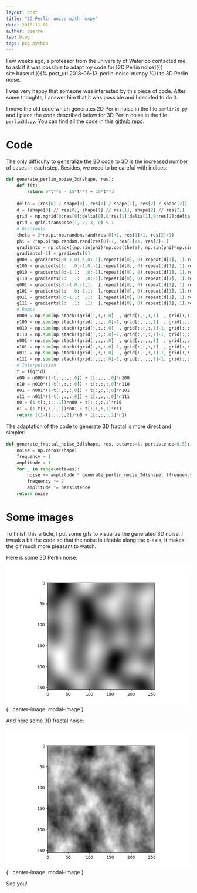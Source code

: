 ```yaml
---
layout: post
title: "3D Perlin noise with numpy"
date: 2018-11-02
author: pierre
tab: blog
tags: pcg python
---
```


Few weeks ago, a professor from the university of Waterloo contacted me to ask if it was possible to adapt my code for [2D Perlin noise]({{ site.baseurl }}{% post_url 2018-06-13-perlin-noise-numpy %}) to 3D Perlin noise.

I was very happy that someone was interested by this piece of code. After some thoughts, I answer him that it was possible and I decided to do it.

I move the old code which generates 2D Perlin noise in the file `perlin2d.py` and I place the code described below for 3D Perlin noise in the file `perlin3d.py`. You can find all the code in this [github repo](https://github.com/pvigier/perlin-numpy).

<!--more-->

# Code

The only difficulty to generalize the 2D code to 3D is the increased number of cases in each step. Besides, we need to be careful with indices:

```python
def generate_perlin_noise_3d(shape, res):
    def f(t):
        return 6*t**5 - 15*t**4 + 10*t**3
    
    delta = (res[0] / shape[0], res[1] / shape[1], res[2] / shape[2])
    d = (shape[0] // res[0], shape[1] // res[1], shape[2] // res[2])
    grid = np.mgrid[0:res[0]:delta[0],0:res[1]:delta[1],0:res[2]:delta[2]]
    grid = grid.transpose(1, 2, 3, 0) % 1
    # Gradients
    theta = 2*np.pi*np.random.rand(res[0]+1, res[1]+1, res[2]+1)
    phi = 2*np.pi*np.random.rand(res[0]+1, res[1]+1, res[2]+1)
    gradients = np.stack((np.sin(phi)*np.cos(theta), np.sin(phi)*np.sin(theta), np.cos(phi)), axis=3)
    gradients[-1] = gradients[0]
    g000 = gradients[0:-1,0:-1,0:-1].repeat(d[0], 0).repeat(d[1], 1).repeat(d[2], 2)
    g100 = gradients[1:  ,0:-1,0:-1].repeat(d[0], 0).repeat(d[1], 1).repeat(d[2], 2)
    g010 = gradients[0:-1,1:  ,0:-1].repeat(d[0], 0).repeat(d[1], 1).repeat(d[2], 2)
    g110 = gradients[1:  ,1:  ,0:-1].repeat(d[0], 0).repeat(d[1], 1).repeat(d[2], 2)
    g001 = gradients[0:-1,0:-1,1:  ].repeat(d[0], 0).repeat(d[1], 1).repeat(d[2], 2)
    g101 = gradients[1:  ,0:-1,1:  ].repeat(d[0], 0).repeat(d[1], 1).repeat(d[2], 2)
    g011 = gradients[0:-1,1:  ,1:  ].repeat(d[0], 0).repeat(d[1], 1).repeat(d[2], 2)
    g111 = gradients[1:  ,1:  ,1:  ].repeat(d[0], 0).repeat(d[1], 1).repeat(d[2], 2)
    # Ramps
    n000 = np.sum(np.stack((grid[:,:,:,0]  , grid[:,:,:,1]  , grid[:,:,:,2]  ), axis=3) * g000, 3)
    n100 = np.sum(np.stack((grid[:,:,:,0]-1, grid[:,:,:,1]  , grid[:,:,:,2]  ), axis=3) * g100, 3)
    n010 = np.sum(np.stack((grid[:,:,:,0]  , grid[:,:,:,1]-1, grid[:,:,:,2]  ), axis=3) * g010, 3)
    n110 = np.sum(np.stack((grid[:,:,:,0]-1, grid[:,:,:,1]-1, grid[:,:,:,2]  ), axis=3) * g110, 3)
    n001 = np.sum(np.stack((grid[:,:,:,0]  , grid[:,:,:,1]  , grid[:,:,:,2]-1), axis=3) * g001, 3)
    n101 = np.sum(np.stack((grid[:,:,:,0]-1, grid[:,:,:,1]  , grid[:,:,:,2]-1), axis=3) * g101, 3)
    n011 = np.sum(np.stack((grid[:,:,:,0]  , grid[:,:,:,1]-1, grid[:,:,:,2]-1), axis=3) * g011, 3)
    n111 = np.sum(np.stack((grid[:,:,:,0]-1, grid[:,:,:,1]-1, grid[:,:,:,2]-1), axis=3) * g111, 3)
    # Interpolation
    t = f(grid)
    n00 = n000*(1-t[:,:,:,0]) + t[:,:,:,0]*n100
    n10 = n010*(1-t[:,:,:,0]) + t[:,:,:,0]*n110
    n01 = n001*(1-t[:,:,:,0]) + t[:,:,:,0]*n101
    n11 = n011*(1-t[:,:,:,0]) + t[:,:,:,0]*n111
    n0 = (1-t[:,:,:,1])*n00 + t[:,:,:,1]*n10
    n1 = (1-t[:,:,:,1])*n01 + t[:,:,:,1]*n11
    return ((1-t[:,:,:,2])*n0 + t[:,:,:,2]*n1)
```

The adaptation of the code to generate 3D fractal is more direct and simpler:

```python
def generate_fractal_noise_3d(shape, res, octaves=1, persistence=0.5):
    noise = np.zeros(shape)
    frequency = 1
    amplitude = 1
    for _ in range(octaves):
        noise += amplitude * generate_perlin_noise_3d(shape, (frequency*res[0], frequency*res[1], frequency*res[2]))
        frequency *= 2
        amplitude *= persistence
    return noise
```

# Some images

To finish this article, I put some gifs to visualize the generated 3D noise. I tweak a bit the code so that the noise is tileable along the x-axis, it makes the gif much more pleasant to watch.

Here is some 3D Perlin noise:

![3D Perlin noise](/media/img/perlin3d/perlin3d.gif){: .center-image .modal-image }

And here some 3D fractal noise:

![3D fractal noise](/media/img/perlin3d/fractal3d.gif){: .center-image .modal-image }

See you!
